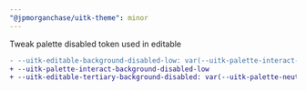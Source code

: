 ```yaml
---
"@jpmorganchase/uitk-theme": minor
---
```


Tweak palette disabled token used in editable

```diff
- --uitk-editable-background-disabled-low: var(--uitk-palette-interact-background-low)
+ --uitk-palette-interact-background-disabled-low
+ --uitk-editable-tertiary-background-disabled: var(--uitk-palette-neutral-tertiary-background-disabled)
```
